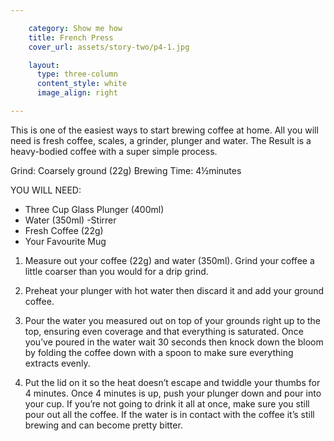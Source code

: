 ```yaml
---

    category: Show me how
    title: French Press
    cover_url: assets/story-two/p4-1.jpg

    layout:
      type: three-column
      content_style: white
      image_align: right

---
```


This is one of the easiest ways to start brewing coffee at home. All you will need is fresh coffee, scales, a grinder, plunger and water. The Result is a heavy-bodied coffee with a super simple process.

Grind: Coarsely ground (22g)
Brewing Time: 4½minutes

YOU WILL NEED:
- Three Cup Glass Plunger (400ml)
- Water (350ml)
-Stirrer
- Fresh Coffee (22g)
- Your Favourite Mug

1. Measure out your coffee (22g) and water (350ml). Grind your coffee a little coarser than you would for a drip grind.

2. Preheat your plunger with hot water then discard it and add your ground coffee.

3. Pour the water you measured out on top of your grounds right up to the top, ensuring even coverage and that everything is saturated. Once you’ve poured in the water wait 30 seconds then knock down the bloom by folding the coffee down with a spoon to make sure everything extracts evenly.

4. Put the lid on it so the heat doesn’t escape and twiddle your thumbs for 4 minutes. Once 4 minutes is up, push your plunger down and pour into your cup. If you’re not going to drink it all at once, make sure you still pour out all the coffee.  If the water is in contact with the coffee it’s still brewing and can become pretty bitter.
